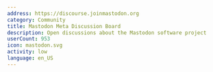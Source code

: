 ```yaml
---
address: https://discourse.joinmastodon.org
category: Community
title: Mastodon Meta Discussion Board
description: Open discussions about the Mastodon software project
userCount: 953
icon: mastodon.svg
activity: low
language: en_US
---
```

